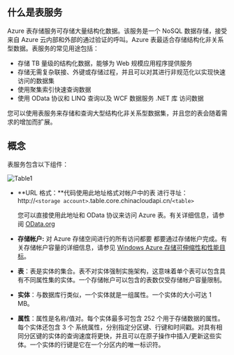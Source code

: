 ## <a name="what-is"> </a>什么是表服务

Azure 表存储服务可存储大量结构化数据。该服务是一个 NoSQL 数据存储，接受来自 Azure 云内部和外部的通过验证的呼叫。Azure 表最适合存储结构化非关系型数据。表服务的常见用途包括：

-   存储 TB 量级的结构化数据，能够为 Web 规模应用程序提供服务
-   存储无需复杂联接、外键或存储过程，并且可以对其进行非规范化以实现快速访问的数据集
-   使用聚集索引快速查询数据
-   使用 OData 协议和 LINQ 查询以及 WCF 数据服务 .NET 库
    访问数据

您可以使用表服务来存储和查询大型结构化非关系型数据集，并且您的表会随着需求的增加而扩展。

## <a name="concepts"> </a>概念

表服务包含以下组件：

![Table1][Table1]

-   **URL 格式：**代码使用此地址格式对帐户中的表
    进行寻址：   
    http://`<storage account>`.table.core.chinacloudapi.cn/`<table>`  
      
    您可以直接使用此地址和 OData 协议来访问 Azure 表。有关详细信息，请参阅 [OData.org][]

-   **存储帐户:** 对 Azure 存储空间进行的所有访问都要 都要通过存储帐户完成。有关存储帐户容量的详细信息，请参见 [Windows Azure 存储可伸缩性和性能目标](http://msdn.microsoft.com/zh-cn/library/dn249410.aspx)。

-   **表**：表是实体的集合。表不对实体强制实施架构，这意味着单个表可以包含具有不同属性集的实体。一个存储帐户可以包含的表数仅受存储帐户容量限制。

-   **实体**：与数据库行类似，一个实体就是一组属性。一个实体的大小可达 1 MB。

-   **属性**：属性是名称/值对。每个实体最多可包含 252 个用于存储数据的属性。每个实体还包含 3 个 系统属性，分别指定分区键、行键和时间戳。对具有相同分区键的实体的查询速度将更快，并且可以在原子操作中插入/更新这些实体。一个实体的行键是它在一个分区内的唯一标识符。


  
  [Table1]: ./media/storage-java-how-to-use-table-storage/table1.png
  [OData.org]: http://www.odata.org/
<!--HONumber=41-->
